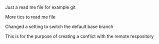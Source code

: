 Just a read me file for example git

More tics to read me file

Changed a setting to switch the default base branch

This is for the purpose of creating a conflict with the remote respository
